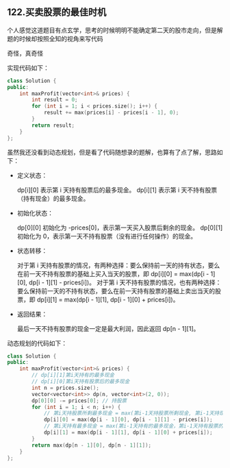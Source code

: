 ## 122.买卖股票的最佳时机

个人感觉这道题目有点玄学，思考的时候明明不能确定第二天的股市走向，但是解题的时候却按照全知的视角来写代码

奇怪，真奇怪

实现代码如下：

```c++
class Solution {
public:
    int maxProfit(vector<int>& prices) {
        int result = 0;
        for (int i = 1; i < prices.size(); i++) {
            result += max(prices[i] - prices[i - 1], 0);
        }
        return result;
    }
};
```

虽然我还没看到动态规划，但是看了代码随想录的题解，也算有了点了解，思路如下：

+ 定义状态：

    dp[i][0] 表示第 i 天持有股票后的最多现金。
    dp[i][1] 表示第 i 天不持有股票（持有现金）的最多现金。

+ 初始化状态：

    dp[0][0] 初始化为 -prices[0]，表示第一天买入股票后剩余的现金。
    dp[0][1] 初始化为 0，表示第一天不持有股票（没有进行任何操作）的现金。

+ 状态转移：

    对于第 i 天持有股票的情况，有两种选择：要么保持前一天的持有状态，要么在前一天不持有股票的基础上买入当天的股票，即 dp[i][0] = max(dp[i - 1][0], dp[i - 1][1] - prices[i])。
    对于第 i 天不持有股票的情况，也有两种选择：要么保持前一天的不持有状态，要么在前一天持有股票的基础上卖出当天的股票，即 dp[i][1] = max(dp[i - 1][1], dp[i - 1][0] + prices[i])。

+ 返回结果：

    最后一天不持有股票的现金一定是最大利润，因此返回 dp[n - 1][1]。

动态规划的代码如下：

```c++
class Solution {
public:
    int maxProfit(vector<int>& prices) {
        // dp[i][1]第i天持有的最多现金
        // dp[i][0]第i天持有股票后的最多现金
        int n = prices.size();
        vector<vector<int>> dp(n, vector<int>(2, 0));
        dp[0][0] -= prices[0]; // 持股票
        for (int i = 1; i < n; i++) {
            // 第i天持股票所剩最多现金 = max(第i-1天持股票所剩现金, 第i-1天持现金-买第i天的股票)
            dp[i][0] = max(dp[i - 1][0], dp[i - 1][1] - prices[i]);
            // 第i天持有最多现金 = max(第i-1天持有的最多现金，第i-1天持有股票的最多现金+第i天卖出股票)
            dp[i][1] = max(dp[i - 1][1], dp[i - 1][0] + prices[i]);
        }
        return max(dp[n - 1][0], dp[n - 1][1]);
    }
};
```
